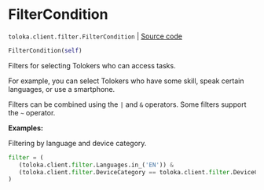 # FilterCondition
`toloka.client.filter.FilterCondition` | [Source code](https://github.com/Toloka/toloka-kit/blob/v1.2.3/src/client/filter.py#L52)

```python
FilterCondition(self)
```

Filters for selecting Tolokers who can access tasks.


For example, you can select Tolokers who have some skill, speak certain languages, or use a smartphone.

Filters can be combined using the `|` and  `&` operators. Some filters support the `~` operator.


**Examples:**

Filtering by language and device category.

```python
filter = (
   (toloka.client.filter.Languages.in_('EN')) &
   (toloka.client.filter.DeviceCategory == toloka.client.filter.DeviceCategory.SMARTPHONE)
)
```
